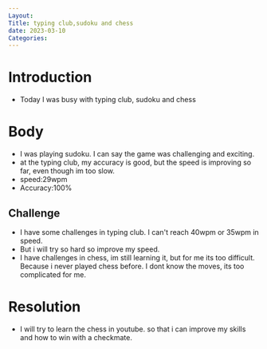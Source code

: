 ```yaml
---
Layout:
Title: typing club,sudoku and chess
date: 2023-03-10
Categories:
---
```

# Introduction
- Today I was busy with typing club, sudoku and chess
# Body 
- I was playing sudoku. I can say the game was challenging and exciting.
- at the  typing club, my accuracy is good, but the speed is improving so far, even though im too slow.
- speed:29wpm
- Accuracy:100%
## Challenge
- I have some  challenges in typing club. I can't reach 40wpm or 35wpm in speed.
- But i will try so hard so improve my speed. 
- I have challenges in chess, im still learning it, but for me its too difficult. Because i never played chess before. I dont know  the  moves, its too complicated for me.
# Resolution
- I will try to learn the chess in youtube. so that i can improve my skills and  how to win with a checkmate.
